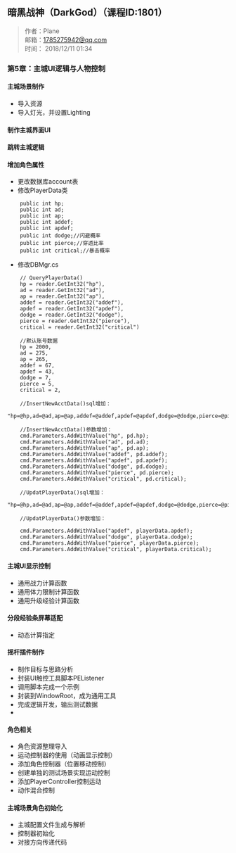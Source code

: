 ## 暗黑战神（DarkGod）（课程ID:1801）
>作者：Plane\
邮箱：1785275942@qq.com\
时间：  2018/12/11 01:34
### 第5章：主城UI逻辑与人物控制
#### 主城场景制作
- 导入资源
- 导入灯光，并设置Lighting

#### 制作主城界面UI

#### 跳转主城逻辑

#### 增加角色属性
- 更改数据库account表
- 修改PlayerData类
```
    public int hp;
    public int ad;
    public int ap;
    public int addef;
    public int apdef;
    public int dodge;//闪避概率
    public int pierce;//穿透比率
    public int critical;//暴击概率
```
- 修改DBMgr.cs
```
    // QueryPlayerData()
    hp = reader.GetInt32("hp"),
    ad = reader.GetInt32("ad"),
    ap = reader.GetInt32("ap"),
    addef = reader.GetInt32("addef"),
    apdef = reader.GetInt32("apdef"),
    dodge = reader.GetInt32("dodge"),
    pierce = reader.GetInt32("pierce"),
    critical = reader.GetInt32("critical")
    
    //默认账号数据
    hp = 2000,
    ad = 275,
    ap = 265,
    addef = 67,
    apdef = 43,
    dodge = 7,
    pierce = 5,
    critical = 2,
    
    //InsertNewAcctData()sql增加：
    "hp=@hp,ad=@ad,ap=@ap,addef=@addef,apdef=@apdef,dodge=@dodge,pierce=@pierce,critical=@critical"
    
    //InsertNewAcctData()参数增加：
    cmd.Parameters.AddWithValue("hp", pd.hp);
    cmd.Parameters.AddWithValue("ad", pd.ad);
    cmd.Parameters.AddWithValue("ap", pd.ap);
    cmd.Parameters.AddWithValue("addef", pd.addef);
    cmd.Parameters.AddWithValue("apdef", pd.apdef);
    cmd.Parameters.AddWithValue("dodge", pd.dodge);
    cmd.Parameters.AddWithValue("pierce", pd.pierce);
    cmd.Parameters.AddWithValue("critical", pd.critical);
    
    //UpdatPlayerData()sql增加：
    "hp=@hp,ad=@ad,ap=@ap,addef=@addef,apdef=@apdef,dodge=@dodge,pierce=@pierce,critical=@critical"
    
    //UpdatPlayerData()参数增加：
    
    cmd.Parameters.AddWithValue("apdef", playerData.apdef);
    cmd.Parameters.AddWithValue("dodge", playerData.dodge);
    cmd.Parameters.AddWithValue("pierce", playerData.pierce);
    cmd.Parameters.AddWithValue("critical", playerData.critical);
```

#### 主城UI显示控制
- 通用战力计算函数
- 通用体力限制计算函数
- 通用升级经验计算函数

#### 分段经验条屏幕适配
- 动态计算指定

#### 摇杆插件制作
- 制作目标与思路分析
- 封装UI触控工具脚本PEListener
- 调用脚本完成一个示例
- 封装到WindowRoot，成为通用工具
- 完成逻辑开发，输出测试数据
- 
#### 角色相关
- 角色资源整理导入
- 运动控制器的使用（动画显示控制）
- 添加角色控制器（位置移动控制）
- 创建单独的测试场景实现运动控制
- 添加PlayerController控制运动
- 动作混合控制

#### 主城场景角色初始化
- 主城配置文件生成与解析
- 控制器初始化
- 对接方向传递代码